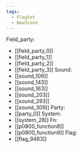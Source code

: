 ```yaml
---
tags:
  - FlagSet
  - NewScene
---
```

Field_party:
- [[field_party_0]]
- [[field_party_1]]
- [[field_party_2]]
- [[field_party_3]]
Sound:
- [[sound_109]]
- [[sound_143]]
- [[sound_163]]
- [[sound_203]]
- [[sound_293]]
- [[sound_309]]
Party:
- [[party_0]]
System:
- [[system_28]]
Fn:
- [[p0800_function8]]
- [[p0800_function9]]
Flag:
- [[flag_9483]]
